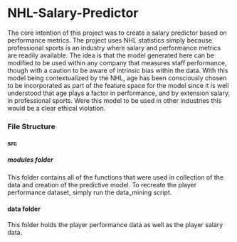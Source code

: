 # NHL-Salary-Predictor

The core intention of this project was to create a salary predictor based on performance metrics. The project uses NHL statistics simply because professional sports is an industry where salary and performance metrics are readily available. The idea is that the model generated here can be modified to be used within any company that measures staff performance, though with a caution to be aware of intrinsic bias within the data. With this model being contextualized by the NHL, age has been consciously chosen to be incorporated as part of the feature space for the model since it is well understood that age plays a factor in performance, and by extension salary, in professional sports. Were this model to be used in other industries this would be a clear ethical violation.

### File Structure

#### src
##### modules folder
This folder contains all of the functions that were used in collection of the data and creation of the predictive model. To recreate the player performance dataset, simply run the data_mining script.

#### data folder
This folder holds the player performance data as well as the player salary data.